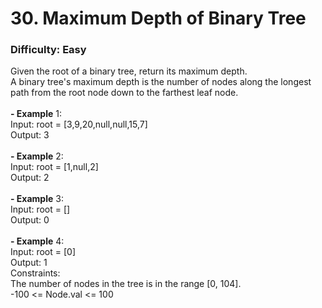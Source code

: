 # 30. Maximum Depth of Binary Tree
### Difficulty: Easy
Given the root of a binary tree, return its maximum depth. <br/> A binary tree's maximum depth is the number of nodes along the longest path from the root node down to the farthest leaf node. <br/>   <br/><b>- Example</b> 1: <br/> Input: root = [3,9,20,null,null,15,7] <br/> Output: 3 <br/> <br/><b>- Example</b> 2: <br/> Input: root = [1,null,2] <br/> Output: 2 <br/> <br/><b>- Example</b> 3: <br/> Input: root = [] <br/> Output: 0 <br/> <br/><b>- Example</b> 4: <br/> Input: root = [0] <br/> Output: 1 <br/>   Constraints: <br/> The number of nodes in the tree is in the range [0, 104]. <br/> -100 <= Node.val <= 100